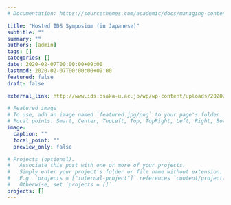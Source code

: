 ```yaml
---
# Documentation: https://sourcethemes.com/academic/docs/managing-content/

title: "Hosted IDS Symposium (in Japanese)"
subtitle: ""
summary: ""
authors: [admin]
tags: []
categories: []
date: 2020-02-07T00:00:00+09:00
lastmod: 2020-02-07T00:00:00+09:00
featured: false
draft: false

external_link: http://www.ids.osaka-u.ac.jp/wp/wp-content/uploads/2020/02/49b248a4e48e1d944969c89db4403dca.pdf

# Featured image
# To use, add an image named `featured.jpg/png` to your page's folder.
# Focal points: Smart, Center, TopLeft, Top, TopRight, Left, Right, BottomLeft, Bottom, BottomRight.
image:
  caption: ""
  focal_point: ""
  preview_only: false

# Projects (optional).
#   Associate this post with one or more of your projects.
#   Simply enter your project's folder or file name without extension.
#   E.g. `projects = ["internal-project"]` references `content/project/deep-learning/index.md`.
#   Otherwise, set `projects = []`.
projects: []
---
```

